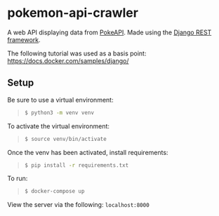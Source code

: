 # pokemon-api-crawler

A web API displaying data from [PokeAPI](https://pokeapi.co/). Made using the [Django REST framework](https://www.django-rest-framework.org/).

The following tutorial was used as a basis point: https://docs.docker.com/samples/django/

## Setup

Be sure to use a virtual environment:
> ```sh
> $ python3 -m venv venv
> ```

To activate the virtual environment:
> ```sh
> $ source venv/bin/activate
> ```

Once the venv has been activated, install requirements:
> ```sh
> $ pip install -r requirements.txt
> ```

To run:
> ```sh
> $ docker-compose up
> ```

View the server via the following:
`localhost:8000`
